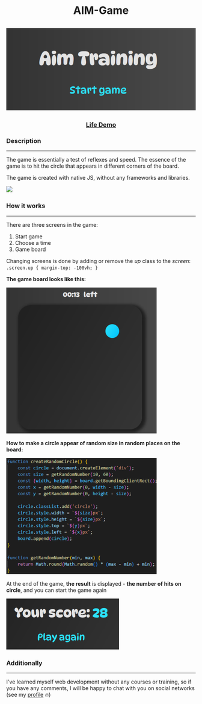 <h1 align="center">AIM-Game</h1>
<h2 align="center">
<img src="./readme_img/header.png">
</h2>

<h3 align="center">
    <a href="https://aimgame8.netlify.app/" target="_blank">Life Demo</a>
</h3>


### Description
___
The game is essentially a test of reflexes and speed. The essence of the game is to hit the circle that appears in different corners of the board.

The game is created with native JS, without any frameworks and libraries. 
<p><img src="https://img.shields.io/github/languages/top/liyakot/AIM-Game.svg"></p>

### How it works
___
There are three screens in the game:
1. Start game
2. Choose a time
3. Game board

Changing screens is done by adding or remove the *up* class to the *screen*:
`.screen.up {
    margin-top: -100vh;
}`

**The game board looks like this:**

<img width="400px" src="/readme_img/game-board.png">


**How to make a circle appear of random size in random places on the board:**

<img width="400px" src="/readme_img/function.png">



At the end of the game, **the result** is displayed - **the number of hits on circle**, and you can start the game again

<img width="300" src="/readme_img/fihish-game.png">

### Additionally
___

I've learned myself web development without any courses or training, so if you have any comments, I will be happy to chat with you on social networks (see  my <a href="https://github.com/liyakot">profile</a> :fire:)